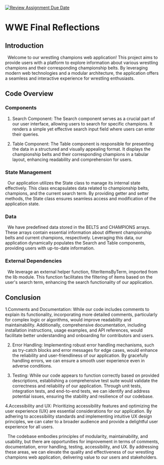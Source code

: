 [![Review Assignment Due Date](https://classroom.github.com/assets/deadline-readme-button-24ddc0f5d75046c5622901739e7c5dd533143b0c8e959d652212380cedb1ea36.svg)](https://classroom.github.com/a/wbHlJyPI)

# WWE Final Reflections

## Introduction

&nbsp; Welcome to our wrestling champions web application! This project aims to provide users with a platform to explore information about various wrestling champions and their corresponding championship belts. By leveraging modern web technologies and a modular architecture, the application offers a seamless and interactive experience for wrestling enthusiasts.

## Code Overview

### Components

1. Search Component: The Search component serves as a crucial part of our user interface, allowing users to search for specific champions. It renders a simple yet effective search input field where users can enter their queries.

2. Table Component: The Table component is responsible for presenting the data in a structured and visually appealing format. It displays the championship belts and their corresponding champions in a tabular layout, enhancing readability and comprehension for users.

### State Management

&nbsp; Our application utilizes the State class to manage its internal state effectively. This class encapsulates data related to championship belts, champions, and the current search term. By providing getter and setter methods, the State class ensures seamless access and modification of the application state.

### Data

&nbsp; We have predefined data stored in the BELTS and CHAMPIONS arrays. These arrays contain essential information about different championship belts and current champions, respectively. Leveraging this data, our application dynamically populates the Search and Table components, providing users with up-to-date information.

### External Dependencies

&nbsp; We leverage an external helper function, filterItemsByTerm, imported from the lib module. This function facilitates the filtering of items based on the user's search term, enhancing the search functionality of our application.

## Conclusion

1.Comments and Documentation: While our code includes comments to explain its functionality, incorporating more detailed comments, particularly for complex logic or algorithms, would improve readability and maintainability. Additionally, comprehensive documentation, including installation instructions, usage examples, and API references, would facilitate better understanding and onboarding for contributors and users.

2. Error Handling: Implementing robust error handling mechanisms, such as try-catch blocks and error messages for edge cases, would enhance the reliability and user-friendliness of our application. By gracefully handling errors, we can ensure a smooth user experience even in adverse conditions.

3. Testing: While our code appears to function correctly based on provided descriptions, establishing a comprehensive test suite would validate the correctness and reliability of our application. Through unit tests, integration tests, and end-to-end tests, we can identify and address potential issues, ensuring the stability and resilience of our codebase.

4.Accessibility and UX: Prioritizing accessibility features and optimizing the user experience (UX) are essential considerations for our application. By adhering to accessibility standards and implementing intuitive UX design principles, we can cater to a broader audience and provide a delightful user experience for all users.

&nbsp; The codebase embodies principles of modularity, maintainability, and usability, but there are opportunities for improvement in terms of comments, documentation, error handling, testing, accessibility, and UX. By addressing these areas, we can elevate the quality and effectiveness of our wrestling champions web application, delivering value to our users and stakeholders.
